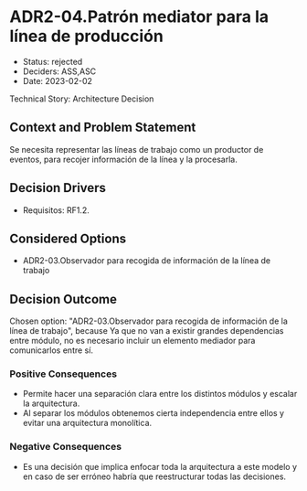 # ADR2-04.Patrón mediator para la línea de producción

* Status: rejected
* Deciders: ASS,ASC
* Date: 2023-02-02

Technical Story: Architecture Decision

## Context and Problem Statement

Se necesita representar las líneas de trabajo como un productor de eventos, para recojer información de la línea y la procesarla.

## Decision Drivers

* Requisitos: RF1.2.

## Considered Options

* ADR2-03.Observador para recogida de información de la línea de trabajo

## Decision Outcome

Chosen option: "ADR2-03.Observador para recogida de información de la línea de trabajo", because Ya que no van a existir grandes dependencias entre módulo, no es necesario incluir un elemento mediador para comunicarlos entre sí.

### Positive Consequences

* Permite hacer una separación clara entre los distintos módulos y escalar la arquitectura.
* Al separar los módulos obtenemos cierta independencia entre ellos y evitar una arquitectura monolítica.

### Negative Consequences

* Es una decisión que implica enfocar toda la arquitectura a este modelo y en caso de ser erróneo habría que reestructurar todas las decisiones.
